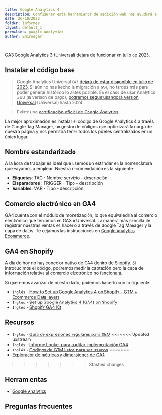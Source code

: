 ```yaml
---
title: Google Analytics 4
description: Configurar esta herramienta de medición web nos ayudará a medir y alcanzar nuestros objetivos SEO
date: 26/10/2022
folder: informes
layout: default_1
permalink: google-analytics
author: Emirodgar
  
---
```


<div class="alert alert-warning"><span class="badge badge-danger text-uppercase mr-2">GA3</span> Google Analytics 3 (Universal) dejará de funcionar en julio de 2023.</div>


## Instalar el código base

>   Google Analytics Universal `GA3` [dejará de estar disponible en julio de 2023](https://support.google.com/analytics/answer/11583528?hl=es). Si aún no has hecho la migración a `GA4`, no tardes más para poder generar histórico lo antes posible. En el caso de usar Analytics 360 (la versión de pago), [podremos seguir usando la versión Universal](https://blog.google/products/marketingplatform/analytics/turn-insights-roi-google-analytics/) (Universal) hasta 2024.

> Existe una [certificación oficial de Google Analytics](https://skillshop.exceedlms.com/student/path/508845-google-analytics-certification).

La mejor aproximación es instalar el código de Google Analytics 4 a través de Google Tag Manager, un gestor de códigos que optimizará la carga de nuestra página y nos permitirá tener todos los píxeles centralizados en un único lugar.

## Nombre estandarizado

A la hora de trabajar es ideal que usemos un estándar en la nomenclatura que vayamos a emplear. Nuestra recomendación es la siguiente:

- **Etiquetas**: TAG - Nombre servicio - descripción
- **Disparadores** : TRIGGER - Tipo - descripción
- **Variables**: VAR - Tipo - descripción

## Comercio electrónico en GA4

GA4 cuenta con el módulo de monetización, lo que equivaledría al comercio electrónico que teníamos en GA3 o Universal. La manera más sencilla de registrar nuestras ventas es hacerlo a través de Google Tag Manager y la capa de datos.  Te dejamos las instrucciones en [Google Analytics Ecommerce](/google-analytics-ecommerce).

## GA4 en Shopify

A día de hoy no hay conector nativo de GA4 dentro de Shopify. Si introducimos el código, podremos medir la captación pero la capa de información relativa al comercio electrónico no funcionará.

Si queremos avanzar de nuestro lado, podemos hacerlo con lo siguiente:

 - `Inglés` -  [How to Set up Google Analytics 4 on Shopify - GTM + Ecommerce Data layers](https://www.youtube.com/watch?v=hag6ucGxj5E)
 - `Inglés` -  [Set up Google Analytics 4 (GA4) on Shopify](https://analyzify.app/shopify-google-analytics/ga4)
 - `Inglés` -  [Shopify GA4 Kit](https://analyzify.app/shopify-ga4-kit)

 
 <section id="cs_recursos"></section>

## Recursos

- `Inglés` - [Guía de expresiones regulares para SEO](https://www.jcchouinard.com/regex-for-seo/)
<<<<<<< Updated upstream
- `Inglés` - [Informe Looker para auditar implementación GA4](https://datastudio.google.com/u/0/reporting/ced29b32-72ec-4b6c-a41c-7c47b39bac60/page/p_hfbfof53yc)
- `Inglés` - [Códigos de GTM listos para ser usados](https://www.analyticsmania.com/google-tag-manager-recipes/)
=======
- [Explorador de métricas y dimensiones de GA4](https://ga-dev-tools.web.app/ga4/dimensions-metrics-explorer/)
>>>>>>> Stashed changes

<section id="cs_herramientas"></section>

## Herramientas

- [Google Analytics](https://analytics.google.com/analytics/web/#/)

<section id="cs_pr"></section>

## Preguntas frecuentes
<!--stackedit_data:
eyJoaXN0b3J5IjpbMTc4NjQ4ODk5OSwzODU5MjU2NTFdfQ==
-->